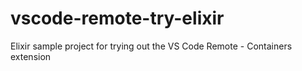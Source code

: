 # vscode-remote-try-elixir
Elixir sample project for trying out the VS Code Remote - Containers extension 
